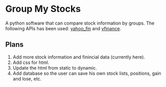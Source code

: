 # Group My Stocks
A python software that can compare stock information by groups. The following APIs has been used: [yahoo_fin](http://theautomatic.net/yahoo_fin-documentation/) and [yfinance](https://pypi.org/project/yfinance/).

## Plans

1. Add more stock information and finincial data (currently here).
2. Add css for html.
3. Update the html from static to dynamic.
4. Add database so the user can save his own stock lists, positions, gain and lose, etc.
